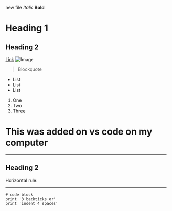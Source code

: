 new file
*Italic*
**Bold**


# **Heading 1**
## **Heading 2**
[Link](http://a.com)
![Image](https://git-scm.com/images/logos/downloads/Git-Icon-1788C.png)
> Blockquote
* List
* List
* List
1. One
2. Two
3. Three

# This was added on vs code on my computer
---
## **Heading 2**

Horizontal rule:

---

```
# code block
print '3 backticks or'
print 'indent 4 spaces'
```


